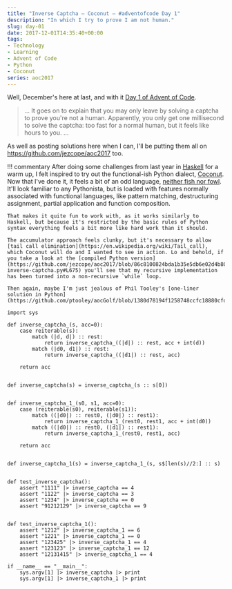 ```yaml
---
title: "Inverse Captcha — Coconut — #adventofcode Day 1"
description: "In which I try to prove I am not human."
slug: day-01
date: 2017-12-01T14:35:40+00:00
tags:
- Technology
- Learning
- Advent of Code
- Python
- Coconut
series: aoc2017
---
```


Well, December's here at last, and with it [Day 1 of Advent of Code](http://adventofcode.com/2017/day/1).

> … It goes on to explain that you may only leave by solving a captcha to prove you're not a human. Apparently, you only get one millisecond to solve the captcha: too fast for a normal human, but it feels like hours to you. …

As well as posting solutions here when I can, I'll be putting them all on <https://github.com/jezcope/aoc2017> too.

!!! commentary
    After doing some challenges from last year in [Haskell][] for a warm up, I felt inspired to try out the functional-ish Python dialect, [Coconut][]. Now that I've done it, it feels a bit of an odd language, [neither fish nor fowl][]. It'll look familiar to any Pythonista, but is loaded with features normally associated with functional languages, like pattern matching, destructuring assignment, partial application and function composition.
    
    That makes it quite fun to work with, as it works similarly to Haskell, but because it's restricted by the basic rules of Python syntax everything feels a bit more like hard work than it should.
    
    The accumulator approach feels clunky, but it's necessary to allow [tail call elimination](https://en.wikipedia.org/wiki/Tail_call), which Coconut will do and I wanted to see in action. Lo and behold, if you take a look at the [compiled Python version](https://github.com/jezcope/aoc2017/blob/86c8100824bda1b35e5db6e02d4b80890be7a022/01-inverse-captcha.py#L675) you'll see that my recursive implementation has been turned into a non-recursive `while` loop.
    
    Then again, maybe I'm just jealous of Phil Tooley's [one-liner solution in Python](https://github.com/ptooley/aocGolf/blob/1380d78194f1258748ccfc18880cfd575baf5d37/2017.py#L8).

[Haskell]: https://www.haskell.org
[Coconut]: http://coconut-lang.org
[neither fish nor fowl]: https://en.wiktionary.org/wiki/neither_fish_nor_fowl

```coconut
import sys

def inverse_captcha_(s, acc=0):
    case reiterable(s):
        match (|d, d|) :: rest:
            return inverse_captcha_((|d|) :: rest, acc + int(d))
        match (|d0, d1|) :: rest:
            return inverse_captcha_((|d1|) :: rest, acc)

    return acc


def inverse_captcha(s) = inverse_captcha_(s :: s[0])


def inverse_captcha_1_(s0, s1, acc=0):
    case (reiterable(s0), reiterable(s1)):
        match ((|d0|) :: rest0, (|d0|) :: rest1):
            return inverse_captcha_1_(rest0, rest1, acc + int(d0))
        match ((|d0|) :: rest0, (|d1|) :: rest1):
            return inverse_captcha_1_(rest0, rest1, acc)

    return acc


def inverse_captcha_1(s) = inverse_captcha_1_(s, s$[len(s)//2:] :: s)


def test_inverse_captcha():
    assert "1111" |> inverse_captcha == 4
    assert "1122" |> inverse_captcha == 3
    assert "1234" |> inverse_captcha == 0
    assert "91212129" |> inverse_captcha == 9


def test_inverse_captcha_1():
    assert "1212" |> inverse_captcha_1 == 6
    assert "1221" |> inverse_captcha_1 == 0
    assert "123425" |> inverse_captcha_1 == 4
    assert "123123" |> inverse_captcha_1 == 12
    assert "12131415" |> inverse_captcha_1 == 4

if __name__ == "__main__":
    sys.argv[1] |> inverse_captcha |> print
    sys.argv[1] |> inverse_captcha_1 |> print
```

